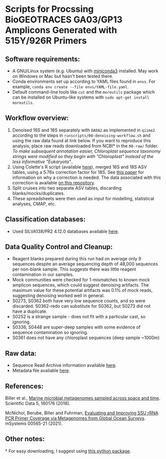 # Scripts for Procssing BioGEOTRACES GA03/GP13 Amplicons Generated with 515Y/926R Primers

## Software requirements:

- A GNU/Linux system (e.g. Ubuntu) with [miniconda3](https://docs.conda.io/en/latest/miniconda.html#linux-installers) installed. May work on Windows or Mac but hasn't been tested there.
- Conda environments set up according to YAML files found in `envs`. For example, `conda env create --file envs/YAML-file.yaml`.
- Default command-line tools like `cut` and the `moreutils` package which can be installed on Ubuntu-like systems with `sudo apt-get install moreutils`.

## **Workflow overview:**

1. Denoised 16S and 18S separately with `DADA2` as implemented in `qiime2` according to the steps in `runscripts/00-denoising-workflow.sh` and using the raw data found at link below. If you want to reproduce this analysis, place raw reads downloaded from NCBI\* in the `00-raw/` folder. *To make subsequent annotation easier, Chloroplast sequence taxonomy strings were modified so they begin with "Chloroplast" instead of the less informative "Eukaryota".*.
2. Using Colette's R script (available [here](https://github.com/fletchec99/normalizing_16S_18S_tags)), merged 16S and 18S ASV tables, using a 5.76x correction factor for 18S. See [this paper](https://www.biorxiv.org/content/10.1101/866731v1.abstract) for information on why a correction is needed. The data associated with this correction is available [on this repository](https://github.com/jcmcnch/18S_sequencing_bias_determination_GA03_GP13).
3. Split cruises into two separate ASV tables, discarding blanks/mocks/duplicates.
4. These spreadsheets were then used as input for modelling, statistical analyses, CMAP, etc.

## Classification databases:

- Used SILVA138/PR2 4.12.0 databases available [here](https://osf.io/z8arq/).

## Data Quality Control and Cleanup:

- Reagent blanks prepared during this run had on average only 9 sequences despite an average sequencing depth of 48,000 sequences per non-blank sample. This suggests there was little reagent contamination in our samples.
- Mock communities were checked for 1-mismatches to known mock amplicon sequences, which could suggest denoising artifacts. The maximum value for these potential artifacts was 0.1% of mock reads, suggesting denoising worked well in general.
- S0273, S0362 both have very low sequence counts, and so were discarded. S0362-redo can substitute for S0362, but S0273 did not have a duplicate.
- S0252 is a strange sample - does not fit with a particular cast, so ignoring.
- S0336, S0448 are super-deep samples with some evidence of sequence contamination so ignoring.
- S0361 does not have any chloroplast sequences (deep sample ~1000m)

## Raw data:

- Sequence Read Archive information available [here](https://www.ncbi.nlm.nih.gov/bioproject/PRJNA659851).
- Metadata file available [here](SRA-metadata/metadata-7716900-processed-ok.tsv).

## References:

Biller et al., [Marine microbial metagenomes sampled across space and time](https://www.nature.com/articles/sdata2018176). Scientific Data 5, 180176 (2018).

McNichol, Berube, Biller and Fuhrman, [Evaluating and Improving SSU rRNA PCR Primer Coverage via Metagenomes from Global Ocean Surveys](https://journals.asm.org/doi/10.1128/mSystems.00565-21). mSystems 00565-21 (2021).

## Other notes:

\* For easy downloading, I suggest using [this python package](https://github.com/wwood/kingfisher-download). 
